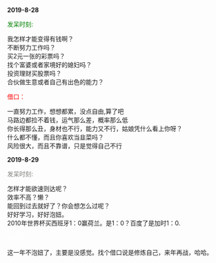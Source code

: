 
**2019-8-28**

<span style="color:green">发呆时刻:</span>
<p>
我怎样才能变得有钱啊？<br>
不断努力工作吗？<br>
买2元一张的彩票吗？<br>
找个富婆或者家境好的媳妇吗？<br>
投资理财买股票吗？<br>
合伙做生意或者自己有出色的能力？<br>
</p>
<span style="color:red">借口：</span>
<p>
一直努力工作，想想都累，没点自由,算了吧<br>
马路边都捡不着钱，运气那么差，概率那么低<br>
你长得那么丑，身材也不行，能力又不行，姑娘凭什么看上你呀？<br>
什么都不懂，而且你喜欢当韭菜吗？<br>
风险很大，而且不靠谱，只是觉得自己不行<br>
</p>

**2019-8-29**

<span style="color:#7F7F7C">发呆时刻:</span>
<p>
怎样才能欲速则达呢？<br>
效率不高？懒？<br>
能回到过去就好了？你会想怎么过呢？<br>
好好学习，好好泡妞。<br>
2010年世界杯买西班牙1：0赢荷兰。是1：0？百度了是加时1：0.
</p>
<span style="color:#fff">借口：</span>
<p>
这一年不泡妞了，主要是没感觉。找个借口说是修炼自己，来年再战，哈哈。
</p>